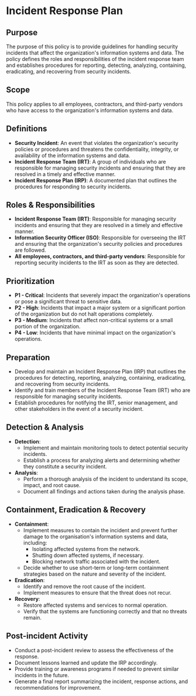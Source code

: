 # Incident Response Plan

## Purpose
The purpose of this policy is to provide guidelines for handling security incidents that affect the organization's information systems and data. The policy defines the roles and responsibilities of the incident response team and establishes procedures for reporting, detecting, analyzing, containing, eradicating, and recovering from security incidents.

## Scope
This policy applies to all employees, contractors, and third-party vendors who have access to the organization's information systems and data.

## Definitions

- **Security Incident**: An event that violates the organization's security policies or procedures and threatens the confidentiality, integrity, or availability of the information systems and data.
- **Incident Response Team (IRT)**: A group of individuals who are responsible for managing security incidents and ensuring that they are resolved in a timely and effective manner.
- **Incident Response Plan (IRP)**: A documented plan that outlines the procedures for responding to security incidents.

## Roles & Responsibilities

- **Incident Response Team (IRT)**: Responsible for managing security incidents and ensuring that they are resolved in a timely and effective manner.
- **Information Security Officer (ISO)**: Responsible for overseeing the IRT and ensuring that the organization's security policies and procedures are followed.
- **All employees, contractors, and third-party vendors**: Responsible for reporting security incidents to the IRT as soon as they are detected.

## Prioritization

- **P1 - Critical**: Incidents that severely impact the organization's operations or pose a significant threat to sensitive data.
- **P2 - High**: Incidents that impact a major system or a significant portion of the organization but do not halt operations completely.
- **P3 - Medium**: Incidents that affect non-critical systems or a small portion of the organization.
- **P4 - Low**: Incidents that have minimal impact on the organization's operations.

## Preparation

- Develop and maintain an Incident Response Plan (IRP) that outlines the procedures for detecting, reporting, analyzing, containing, eradicating, and recovering from security incidents.
- Identify and train members of the Incident Response Team (IRT) who are responsible for managing security incidents.
- Establish procedures for notifying the IRT, senior management, and other stakeholders in the event of a security incident.

## Detection & Analysis

- **Detection**:
  - Implement and maintain monitoring tools to detect potential security incidents.
  - Establish a process for analyzing alerts and determining whether they constitute a security incident.
- **Analysis**:
  - Perform a thorough analysis of the incident to understand its scope, impact, and root cause.
  - Document all findings and actions taken during the analysis phase.

## Containment, Eradication & Recovery

- **Containment**:
  - Implement measures to contain the incident and prevent further damage to the organisation's information systems and data, including:
    * Isolating affected systems from the network.
    * Shutting down affected systems, if necessary.
    * Blocking network traffic associated with the incident.
  - Decide whether to use short-term or long-term containment strategies based on the nature and severity of the incident.
- **Eradication**:
  - Identify and remove the root cause of the incident.
  - Implement measures to ensure that the threat does not recur.
- **Recovery**:
  - Restore affected systems and services to normal operation.
  - Verify that the systems are functioning correctly and that no threats remain.

## Post-incident Activity

- Conduct a post-incident review to assess the effectiveness of the response.
- Document lessons learned and update the IRP accordingly.
- Provide training or awareness programs if needed to prevent similar incidents in the future.
- Generate a final report summarizing the incident, response actions, and recommendations for improvement.
